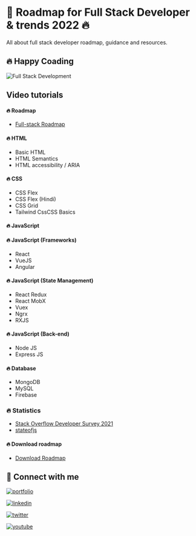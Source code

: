 #  🚀 Roadmap for Full Stack Developer & trends 2022 🔥

All about full stack developer roadmap, guidance and resources.
 
 ## 🔥 Happy Coading

![Full Stack Development](https://www.linkpicture.com/q/poster_fullstack.png)


## Video tutorials

#### 🔥 Roadmap
 - [Full-stack Roadmap]()

#### 🔥 HTML
- Basic HTML
- HTML Semantics
- HTML accessibility / ARIA

#### 🔥 CSS
- CSS Flex
- CSS Flex (Hindi)
- CSS Grid
- Tailwind CssCSS Basics 
#### 🔥 JavaScript

#### 🔥 JavaScript (Frameworks)
- React
- VueJS
- Angular
#### 🔥 JavaScript (State Management)
- React Redux
- React MobX
- Vuex
- Ngrx
- RXJS
#### 🔥 JavaScript (Back-end)
- Node JS 
- Express JS
#### 🔥 Database 
- MongoDB
- MySQL
- Firebase

### 🔥 Statistics
- [Stack Overflow Developer Survey 2021](https://insights.stackoverflow.com/survey/2021#developer-profile-developer-roles)
- [stateofjs](https://2020.stateofjs.com/en-US/)

#### 🔥 Download roadmap
- [Download Roadmap](https://miro.com/app/board/o9J_lj8UCkc=/?invite_link_id=829899894771)

## 🔗 Connect with me
[![portfolio](https://img.shields.io/badge/my_portfolio-FFF?style=for-the-badge&logo=ko-fi&logoColor=white)](http://rmmungse.infinityfreeapp.com)

[![linkedin](https://img.shields.io/badge/linkedin-0A66C2?style=for-the-badge&logo=linkedin&logoColor=white)](https://www.linkedin.com/in/rushikesh-mungse)

[![twitter](https://img.shields.io/badge/twitter-1DA1F2?style=for-the-badge&logo=twitter&logoColor=white)](https://twitter.com/rushi_mungse)

[![youtube](https://img.shields.io/badge/youtube-db2323?style=for-the-badge&logo=youtube&logoColor=white)](https://www.youtube.com/channel/UCE7SXY8uVpl117-vJAbQbzw)




